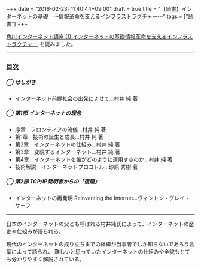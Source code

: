 +++
date = "2016-02-23T11:40:44+09:00"
draft = true
title = "【読書】インターネットの基礎　〜情報革命を支えるインフラストラクチャー〜"
tags = ["読書"]
+++

<a rel="nofollow" href="http://www.amazon.co.jp/gp/product/4046538813/ref=as_li_qf_sp_asin_tl?ie=UTF8&camp=247&creative=1211&creativeASIN=4046538813&linkCode=as2&tag=kotazi-22">角川インターネット講座 (1) インターネットの基礎情報革命を支えるインフラストラクチャー</a><img src="http://ir-jp.amazon-adsystem.com/e/ir?t=kotazi-22&l=as2&o=9&a=4046538813" width="1" height="1" border="0" alt="" style="border:none !important; margin:0px !important;" />
を読みました。

<hr>

### [目次](http://kci-salon.jp/books/01/)

##### ◯ はしがき

- インターネット前提社会の出発によせて...村井 純 著

##### ◯ 第1部 インターネットの理念

- 序章　フロンティアの流儀...村井 純 著
- 第1章　技術の誕生と成長...村井 純 著
- 第2章　インターネットの仕組み...村井 純 著
- 第3章　変貌するインターネット...村井 純 著
- 第4章　インターネットを誰がどのように運用するのか...村井 純 著
- 技術解説　インターネットプロコトル...砂原 秀樹 著

##### ◯ 第2部 TCP/IP発明者からの「宿題」

- インターネットの再発明 Reinventing the Internet...ヴィントン・グレイ・サーフ

<hr>

日本のインターネットの父とも呼ばれる村井純氏によって、インターネットの歴史や仕組みが語られる。

現代のインターネットの成り立ちまでの経緯が当事者でしか知らないであろう言葉によって語られ、
難しいと思っていたインターネットの仕組みや全貌もとても分かりやすく解説されている。
